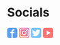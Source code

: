 # Socials

[![](/images/facebook.png)](https://www.facebook.com/GamesTangibl/)
[![](/images/instagram.png)](https://www.instagram.com/tanks_coding/)
[![](/images/twitter.png)](https://twitter.com/tankstangibl)
[![](/images/youtube.png)](https://www.youtube.com/channel/UCw6G3NeZLUFi1LGzuDcsl-Q)

